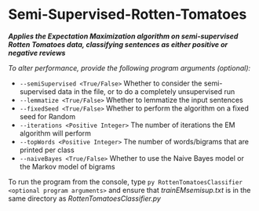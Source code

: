 # Semi-Supervised-Rotten-Tomatoes

**_Applies the Expectation Maximization algorithm on semi-supervised Rotten Tomatoes data, classifying sentences as either positive or negative reviews_**

*To alter performance, provide the following program arguments (optional):*
- `--semiSupervised <True/False>` Whether to consider the semi-supervised data in the file, or to do a completely unsupervised run
- `--lemmatize <True/False>` Whether to lemmatize the input sentences
- `--fixedSeed <True/False>` Whether to perform the algorithm on a fixed seed for Random
- `--iterations <Positive Integer>` The number of iterations the EM algorithm will perform
- `--topWords <Positive Integer>` The number of words/bigrams that are printed per class
- `--naiveBayes <True/False>` Whether to use the Naive Bayes model or the Markov model of bigrams

To run the program from the console, type `py RottenTomatoesClassifier <optional program arguments>` and ensure that *trainEMsemisup.txt* is in the same directory as *RottenTomatoesClassifier.py*
